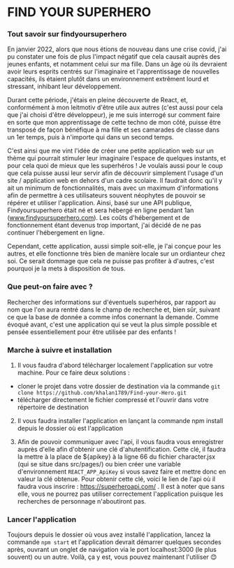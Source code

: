 <h1>FIND YOUR SUPERHERO</h1>

<h3>Tout savoir sur findyoursuperhero</h3>

En janvier 2022, alors que nous étions de nouveau dans une crise covid, j'ai pu constater une fois de plus l'impact négatif que cela causait auprès des jeunes enfants, et notamment celui sur ma fille. Dans un âge où ils devraient avoir leurs esprits centrés sur l'imaginaire et l'apprentissage de nouvelles capacités, ils étaient plutôt dans un environnement extrêment lourd et stressant, inhibant leur développement.

Durant cette période, j'étais en pleine découverte de React, et, conformément à mon leitmotiv d'être utile aux autres (c'est aussi pour cela que j'ai choisi d'être développeur), je me suis interrogé sur comment faire en sorte que mon apprentissage de cette techno de mon côté, puisse être transposé de façon bénéfique à ma fille et ses camarades de classe dans un 1er temps, puis à n'importe qui dans un second temps.

C'est ainsi que me vint l'idée de créer une petite application web sur un thème qui pourrait stimuler leur imaginaire l'espace de quelques instants, et pour cela quoi de mieux que les superhéros ! Je voulais aussi pour le coup que cela puisse aussi leur servir afin de découvrir simplement l'usage d'un site / application web en dehors d'un cadre scolaire. Il faudrait donc qu'il y ait un minimum de fonctionnalités, mais avec un maximum d'informations afin de permettre à ces utilisateurs souvent néophytes de pouvoir se répérer et utiliser l'application.
Ainsi, basé sur une API publique, Findyoursuperhero était né et sera hébergé en ligne pendant 1an (www.findyoursuperhero.com).
Les coûts d'hébergement et de fonctionnement étant devenus trop important, j'ai décidé de ne pas continuer l'hébergement en ligne.

Cependant, cette application, aussi simple soit-elle, je l'ai conçue pour les autres, et elle fonctionne très bien de manière locale sur un ordianteur chez soi.
Ce serait dommage que cela ne puisse pas profiter à d'autres, c'est pourquoi je la mets à disposition de tous.

<h3>Que peut-on faire avec ?</h3>

Rechercher des informations sur d'éventuels superhéros, par rapport au nom que l'on aura rentré dans le champ de recherche et, bien sûr, suivant ce que la base de donnée a comme infos conernant la demande.
Comme évoqué avant, c'est une application qui se veut la plus simple possible et pensée essentiellement pour être utilisée par des enfants !

<h3>Marche à suivre et installation </h3>

1. Il vous faudra d'abord télécharger localement l'application sur votre machine. Pour ce faire deux solutions :

-   cloner le projet dans votre dossier de destination via la commande `git clone https://github.com/khalan1789/Find-your-Hero.git`
-   télécharger directement le fichier compressé et l'ouvrir dans votre répertoire de destination

2. Il vous faudra installer l'application en lançant la commande npm install depuis le dossier où est l'application

3. Afin de pouvoir communiquer avec l'api, il vous faudra vous enregistrer auprès d'elle afin d'obtenir une clé d'ahutentification. Cette clé, il faudra la mettre à la place de ${apikey} à la ligne 66 du fichier character.jsx (qui se situe dans src/pages/) ou bien créer une variable d'environnement `REACT_APP_ApiKey` si vous savez faire et mettre donc en valeur la clé obtenue.
   Pour obtenir cette clé, voici le lien de l'api où il faudra vous inscrire : https://superheroapi.com/ .
   Il est à noter que sans elle, vous ne pourrez pas utiliser correctement l'application puisque les recherches de personnage n'aboutiront pas.

<h3>Lancer l'application</h3>

Toujours depuis le dossier où vous avez installé l'application, lancez la commande `npm start` et l'application devrait démarrer quelques secondes après, ouvrant un onglet de navigation via le port localhost:3000 (le plus souvent) ou un autre.
Voilà, ça y est, vous pouvez maintenant l'utiliser 😊
